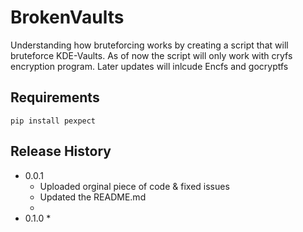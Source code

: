 # BrokenVaults
Understanding how bruteforcing works by creating a script that will bruteforce KDE-Vaults.
As of now the script will only work with cryfs encryption program. Later updates will inlcude Encfs and gocryptfs

## Requirements
```
pip install pexpect 
```



## Release History
* 0.0.1
    * Uploaded orginal piece of code & fixed issues
    * Updated the README.md
    *  
* 0.1.0
    * 
